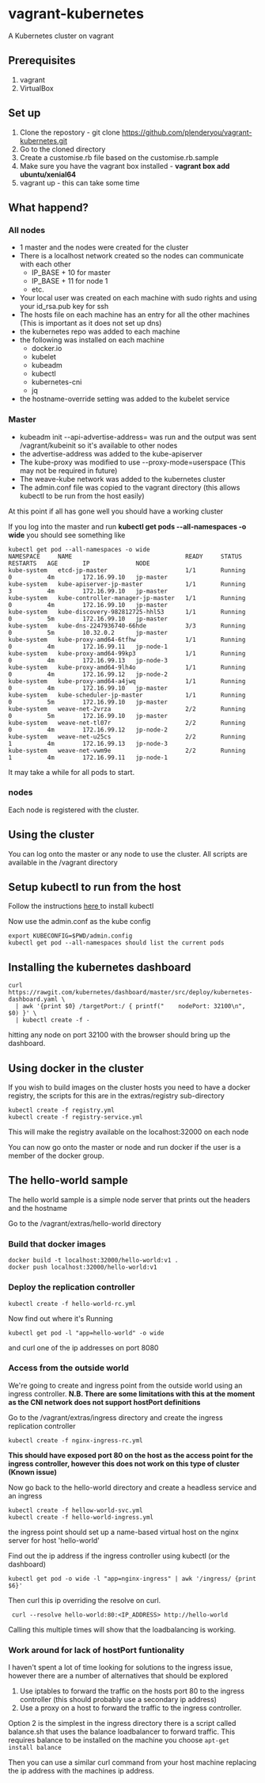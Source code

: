 # vagrant-kubernetes
A Kubernetes cluster on vagrant

## Prerequisites

1. vagrant
1. VirtualBox

## Set up

1. Clone the repostory - git clone https://github.com/plenderyou/vagrant-kubernetes.git
2. Go to the cloned directory
3. Create a customise.rb file based on the customise.rb.sample
4. Make sure you have the vagrant box installed - **vagrant box add ubuntu/xenial64**
4. vagrant up - this can take some time

## What happend?

### All nodes

* 1 master and the nodes were created for the cluster
* There is a localhost network created so the nodes can communicate with each other
  * IP_BASE + 10 for master
  * IP_BASE + 11 for node 1
  * etc.
* Your local user was created on each machine with sudo rights and using your id_rsa.pub key for ssh
* The hosts file on each machine has an entry for all the other machines (This is important as it does not set up dns)
* the kubernetes repo was added to each machine
* the following was installed on each machine
  * docker.io
  * kubelet
  * kubeadm
  * kubectl
  * kubernetes-cni
  * jq
* the hostname-override setting was added to the kubelet service

### Master

* kubeadm init --api-advertise-address=<IP ADDRESS> was run and the output was sent /vagrant/kubeinit so it's available to other nodes
* the advertise-address was added to the kube-apiserver
* The kube-proxy was modified to use --proxy-mode=userspace (This may not be required in future)
* The weave-kube network was added to the kubernetes cluster
* The admin.conf file was copied to the vagrant directory (this allows kubectl to be run from the host easily)


At this point if all has gone well you should have a working cluster

If you log into the master and run **kubectl get pods --all-namespaces -o wide** you should see something like

```
kubectl get pod --all-namespaces -o wide
NAMESPACE     NAME                                READY     STATUS    RESTARTS   AGE       IP             NODE
kube-system   etcd-jp-master                      1/1       Running   0          4m        172.16.99.10   jp-master
kube-system   kube-apiserver-jp-master            1/1       Running   3          4m        172.16.99.10   jp-master
kube-system   kube-controller-manager-jp-master   1/1       Running   0          4m        172.16.99.10   jp-master
kube-system   kube-discovery-982812725-hhl53      1/1       Running   0          5m        172.16.99.10   jp-master
kube-system   kube-dns-2247936740-66hde           3/3       Running   0          5m        10.32.0.2      jp-master
kube-system   kube-proxy-amd64-6tfhw              1/1       Running   0          4m        172.16.99.11   jp-node-1
kube-system   kube-proxy-amd64-99kp3              1/1       Running   0          4m        172.16.99.13   jp-node-3
kube-system   kube-proxy-amd64-9lh4o              1/1       Running   0          4m        172.16.99.12   jp-node-2
kube-system   kube-proxy-amd64-a4jwq              1/1       Running   0          4m        172.16.99.10   jp-master
kube-system   kube-scheduler-jp-master            1/1       Running   0          5m        172.16.99.10   jp-master
kube-system   weave-net-2vrza                     2/2       Running   0          5m        172.16.99.10   jp-master
kube-system   weave-net-tl07r                     2/2       Running   0          4m        172.16.99.12   jp-node-2
kube-system   weave-net-u25cs                     2/2       Running   1          4m        172.16.99.13   jp-node-3
kube-system   weave-net-vwm9e                     2/2       Running   1          4m        172.16.99.11   jp-node-1
```
It may take a while for all pods to start.

### nodes

Each node is registered with the cluster.

## Using the cluster

You can log onto the master or any node to use the cluster. All scripts are available in the /vagrant directory

## Setup kubectl to run from the host

Follow the instructions [here ](http://kubernetes.io/docs/user-guide/prereqs/) to install kubectl

Now use the admin.conf as the kube config

``` shell
export KUBECONFIG=$PWD/admin.config
kubectl get pod --all-namespaces should list the current pods
```

## Installing the kubernetes dashboard

``` shell
curl https://rawgit.com/kubernetes/dashboard/master/src/deploy/kubernetes-dashboard.yaml \
  | awk '{print $0} /targetPort:/ { printf("    nodePort: 32100\n", $0) }' \
  | kubectl create -f -

```

hitting any node on port 32100 with the browser should bring up the dashboard.

## Using docker in the cluster

If you wish to build images on the cluster hosts you need to have a docker registry, the scripts for this are in the extras/registry sub-directory

``` shell
kubectl create -f registry.yml
kubectl create -f registry-service.yml
```

This will make the registry available on the localhost:32000 on each node

You can now go onto the master or node and run docker if the user is a member of the docker group.

## The hello-world sample

The hello world sample is a simple node server that prints out the headers and the hostname

Go to the /vagrant/extras/hello-world directory

### Build that docker images
``` shell
docker build -t localhost:32000/hello-world:v1 .
docker push localhost:32000/hello-world:v1
```

### Deploy the replication controller

``` shell
kubectl create -f hello-world-rc.yml
```

Now find out where it's Running

``` shell
kubectl get pod -l "app=hello-world" -o wide
```

and curl one of the ip addresses on port 8080

### Access from the outside world

We're going to create and ingress point from the outside world using an ingress controller.
**N.B. There are some limitations with this at the moment as the CNI network does not support hostPort definitions**

Go to the /vagrant/extras/ingress directory and create the ingress replication controller

``` shell
kubectl create -f nginx-ingress-rc.yml
```
**This should have exposed port 80 on the host as the access point for the ingress controller, however this does not work on this type of cluster (Known issue)**


Now go back to the hello-world directory and create a headless service and an ingress

```shell
kubectl create -f hellow-world-svc.yml
kubectl create -f hello-world-ingress.yml
```

the ingress point should set up a name-based virtual host on the nginx server for host 'hello-world'

Find out the ip address if the ingress controller using kubectl (or the dashboard)
```shell
kubectl get pod -o wide -l "app=nginx-ingress" | awk '/ingress/ {print $6}'
```

Then curl this ip overriding the resolve on curl.
```shell
 curl --resolve hello-world:80:<IP_ADDRESS> http://hello-world
```

Calling this multiple times will show that the loadbalancing is working.

### Work around for lack of hostPort funtionality
I haven't spent a lot of time looking for solutions to the ingress issue, however there are a number of alternatives that should be explored

1. Use iptables to forward the traffic on the hosts port 80 to the ingress controller (this should probably use a secondary ip address)
2. Use a proxy on a host to forward the traffic to the ingress controller.

Option 2 is the simplest in the ingress directory there is a script called balance.sh that uses the balance loadbalancer to forward traffic.
This requires balance to be installed on the machine you choose ```apt-get install balance```

Then you can use a similar curl command from your host machine replacing the ip address with the machines ip address.
